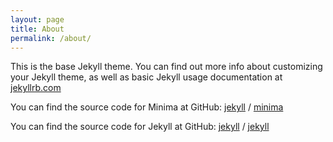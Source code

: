```yaml
---
layout: page
title: About
permalink: /about/
---
```


This is the base Jekyll theme. You can find out more info about customizing your
Jekyll theme, as well as basic Jekyll usage documentation at
[jekyllrb.com](https://jekyllrb.com/)

You can find the source code for Minima at GitHub: [jekyll][jekyll-organization]
/ [minima](https://github.com/jekyll/minima)

You can find the source code for Jekyll at GitHub: [jekyll][jekyll-organization]
/ [jekyll](https://github.com/jekyll/jekyll)


[jekyll-organization]: https://github.com/jekyll
